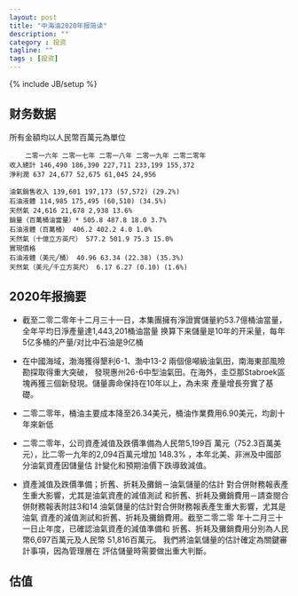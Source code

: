 ```yaml
---
layout: post
title: "中海油2020年报简读"
description: ""
category : 投资
tagline: ""
tags : [投资]
---
```

{% include JB/setup %}


## 财务数据
所有金額均以人民幣百萬元為單位

        二零一六年 二零一七年 二零一八年 二零一九年 二零二零年
    收入總計 146,490 186,390 227,711 233,199 155,372
    淨利潤 637 24,677 52,675 61,045 24,956

    油氣銷售收入 139,601 197,173 (57,572) (29.2%)
    石油液體 114,985 175,495 (60,510) (34.5%)
    天然氣 24,616 21,678 2,938 13.6%
    銷量（百萬桶油當量）* 505.8 487.8 18.0 3.7%
    石油液體（百萬桶） 406.2 402.2 4.0 1.0%
    天然氣（十億立方英尺） 577.2 501.9 75.3 15.0%
    實現價格
    石油液體（美元╱桶） 40.96 63.34 (22.38) (35.3%)
    天然氣（美元╱千立方英尺） 6.17 6.27 (0.10) (1.6%)


## 2020年报摘要
* 截至二零二零年十二月三十一日，本集團擁有淨證實儲量約53.7億桶油當量，全年平均日淨產量達1,443,201桶油當量
    换算下来儲量是10年的开采量，每年5亿多桶的产量/对比中石油是9亿桶

* 在中國海域，渤海獲得墾利6-1、渤中13-2
兩個億噸級油氣田，南海東部風險勘探取得重大突破，
發現惠州26-6中型油氣田。在海外，圭亞那Stabroek區
塊再獲三個新發現。儲量壽命保持在10年以上，為未來
產量增長夯實了基礎。

* 二零二零年，桶油主要成本降至26.34美元，桶油作業費用6.90美元，均創十年來新低

* 二零二零年，公司資產減值及跌價準備為人民幣5,199百
萬元（752.3百萬美元），比二零一九年的2,094百萬元增加
148.3% ，本年北美、非洲及中國部分油氣資產因儲量估
計變化和預期油價下跌導致減值。


* 資產減值及跌價準備；折舊、折耗及攤銷－油氣儲量的估計
對合併財務報表產生重大影響，尤其是油氣資產的減值測試
和折舊、折耗及攤銷費用－請查閱合併財務報表附註3和14
油氣儲量的估計對合併財務報表產生重大影響，尤其是油氣
資產的減值測試和折舊、折耗及攤銷費用。截至二零二零
年十二月三十一日止年度，已確認油氣資產的減值準備和
折舊、折耗及攤銷費用分別為人民幣6,697百萬元及人民幣
51,816百萬元。
我們將油氣儲量的估計確定為關鍵審計事項，因為管理層在
評估儲量時需要做出重大判斷。





## 估值


